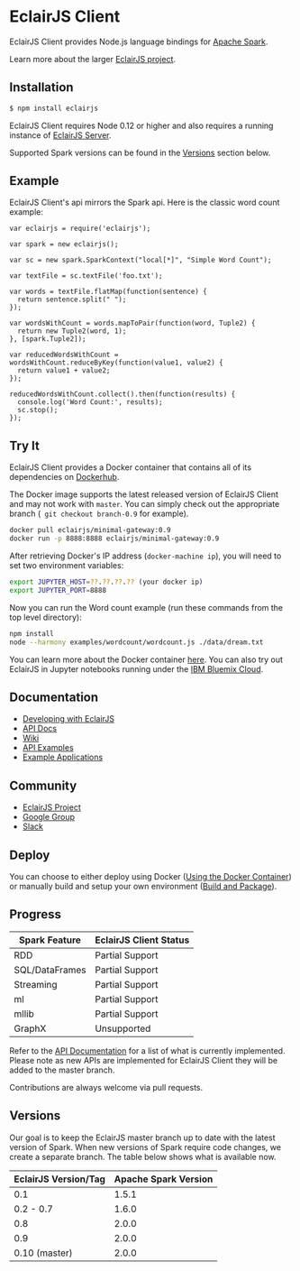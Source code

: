 EclairJS Client
===================
EclairJS Client provides Node.js language bindings for [Apache Spark](https://spark.apache.org).

Learn more about the larger [EclairJS project](http://www.eclairjs.org).

## Installation

```bash
$ npm install eclairjs
```

EclairJS Client requires Node 0.12 or higher and also requires a running instance of [EclairJS Server](https://github.com/EclairJS/eclairjs/tree/master/server).

Supported Spark versions can be found in the [Versions](#version) section below.

## Example
EclairJS Client's api mirrors the Spark api.  Here is the classic word count example:

```node
var eclairjs = require('eclairjs');

var spark = new eclairjs();

var sc = new spark.SparkContext("local[*]", "Simple Word Count");

var textFile = sc.textFile('foo.txt');

var words = textFile.flatMap(function(sentence) {
  return sentence.split(" ");
});

var wordsWithCount = words.mapToPair(function(word, Tuple2) {
  return new Tuple2(word, 1);
}, [spark.Tuple2]);

var reducedWordsWithCount = wordsWithCount.reduceByKey(function(value1, value2) {
  return value1 + value2;
});

reducedWordsWithCount.collect().then(function(results) {
  console.log('Word Count:', results);
  sc.stop();
});
```

## Try It
EclairJS Client provides a Docker container that contains all of its dependencies on 
[Dockerhub](https://hub.docker.com/r/eclairjs/minimal-gateway/).

The Docker image supports the latest released version of EclairJS Client and may not work with `master`.   You can 
simply check out the appropriate branch (` git checkout branch-0.9` for example).

```bash
docker pull eclairjs/minimal-gateway:0.9
docker run -p 8888:8888 eclairjs/minimal-gateway:0.9
```

After retrieving Docker's IP address (`docker-machine ip`), you will need to set two environment variables:

```bash
export JUPYTER_HOST=??.??.??.?? (your docker ip)
export JUPYTER_PORT=8888
```

Now you can run the Word count example (run these commands from the top level directory):

```bash
npm install
node --harmony examples/wordcount/wordcount.js ./data/dream.txt
```

You can learn more about the Docker container [here](https://github.com/EclairJS/eclairjs/wikis/Using-the-Docker-Container).
You can also try out EclairJS in Jupyter notebooks running under the [IBM Bluemix Cloud](https://github.com/EclairJS/eclairjs/wikis/EclairJS-with-IBM-Bluemix).

## Documentation
* [Developing with EclairJS](https://github.com/EclairJS/eclairjs/wiki/Developing-With-EclairJS-Client)
* [API Docs](https://github.com/EclairJS/eclairjs/wiki/Client-API-Documentation)
* [Wiki](https://github.com/EclairJS/eclairjs/wiki)
* [API Examples](https://github.com/EclairJS/eclairjs/tree/master/examples)
* [Example Applications](https://github.com/EclairJS/eclairjs-examples)

## Community
* [EclairJS Project](http://eclairjs.org/)
* [Google Group](https://groups.google.com/forum/#!forum/eclairjs)
* [Slack](https://eclairjs.slack.com)

## Deploy
You can choose to either deploy using Docker ([Using the Docker Container](https://github.com/EclairJS/eclairjs/wikis/Using-the-Docker-Container)) 
or manually build and setup your own environment ([Build and Package](https://github.com/EclairJS/eclairjs/wikis/Build-and-Package)).

## Progress

|Spark Feature    |EclairJS Client Status|
|-----------------|--------------------|
|RDD              | Partial Support    |
|SQL/DataFrames   | Partial Support    |
|Streaming        | Partial Support    |
|ml               | Partial Support    |
|mllib            | Partial Support    |
|GraphX           | Unsupported        |

Refer to the [API Documentation](https://github.com/EclairJS/eclairjs/wikis/Client-API-Documentation) for a list of what is currently implemented.  Please note as new APIs are implemented for EclairJS Client they will be added to the master branch.

Contributions are always welcome via pull requests.

## Versions
Our goal is to keep the EclairJS master branch up to date with the latest version of Spark. When new versions of Spark require code changes, we create a separate branch. The table below shows what is available now.

|EclairJS Version/Tag | Apache Spark Version |
| ----------------| ----- |
| 0.1             | 1.5.1 |
| 0.2 - 0.7       | 1.6.0 |
| 0.8             | 2.0.0 |
| 0.9             | 2.0.0 |
| 0.10 (master)   | 2.0.0 |
